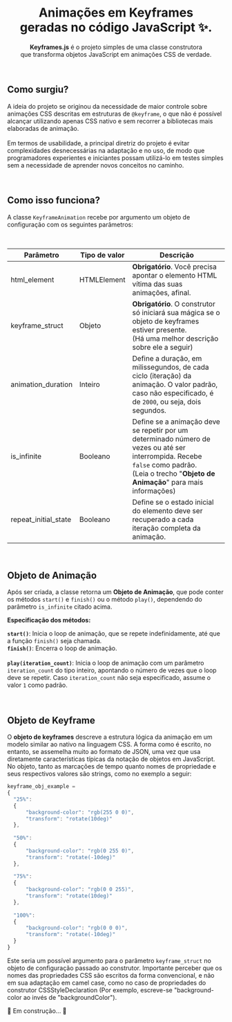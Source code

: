 <h1 align=center>Animações em Keyframes<br>geradas no código JavaScript ✨.</h1>

<p align=center><b>Keyframes.js</b> é o projeto simples de uma classe construtora<br>que transforma objetos JavaScript em animações CSS de verdade.</p>
<br>

<h2>Como surgiu?</h2>
<p>
  A ideia do projeto se originou da necessidade de maior controle sobre animações CSS descritas em estruturas de <code>@keyframe</code>, o que não é possível alcançar utilizando apenas CSS nativo e sem recorrer a bibliotecas mais elaboradas de animação.<br><br>
  Em termos de usabilidade, a principal diretriz do projeto é evitar complexidades desnecessárias na adaptação e no uso, de modo que programadores experientes e iniciantes possam utilizá-lo em testes simples sem a necessidade de aprender novos conceitos no caminho.
</p><br>

<h2>Como isso funciona?</h2>
<p>A classe <code>KeyframeAnimation</code> recebe por argumento um objeto de configuração com os seguintes parâmetros:</p><br>

| Parâmetro | Tipo de valor | Descrição               |
|-----------|---------------|-------------------------|
| html_element            | HTMLElement     | **Obrigatório**. Você precisa apontar o elemento HTML vítima das suas animações, afinal. |
| keyframe_struct         | Objeto          | **Obrigatório**. O construtor só iniciará sua mágica se o objeto de keyframes estiver presente.<br>(Há uma melhor descrição sobre ele a seguir) |
| animation_duration      | Inteiro         | Define a duração, em milissegundos, de cada ciclo (iteração) da animação. O valor padrão, caso não especificado, é de `2000`, ou seja, dois segundos.<br> |
| is_infinite             | Booleano        | Define se a animação deve se repetir por um determinado número de vezes ou até ser interrompida. Recebe `false` como padrão.<br>(Leia o trecho "**Objeto de Animação**" para mais informações) |
| repeat_initial_state    | Booleano        | Define se o estado inicial do elemento deve ser recuperado a cada iteração completa da animação. |

<br>
<h2>Objeto de Animação</h2>
<p>
  Após ser criada, a classe retorna um <b>Objeto de Animação</b>, que pode conter os métodos <code>start()</code> e <code>finish()</code> ou o método <code>play()</code>, dependendo do parâmetro <code>is_infinite</code> citado acima.
</p>

<p><b>Especificação dos métodos:</b></p>

**`start()`**: Inicia o loop de animação, que se repete indefinidamente, até que a função `finish()` seja chamada.<br>
**`finish()`**: Encerra o loop de animação.<br>
<br>
**`play(iteration_count)`**: Inicia o loop de animação com um parâmetro `iteration_count` do tipo inteiro, apontando o número de vezes que o loop deve se repetir. Caso `iteration_count` não seja especificado, assume o valor `1` como padrão.<br>

<br>
<h2>Objeto de Keyframe</h2>
<p>
  O <b>objeto de keyframes</b> descreve a estrutura lógica da animação em um modelo similar ao nativo na linguagem CSS. A forma como é escrito, no entanto, se assemelha muito ao formato de JSON, uma vez que usa diretamente características típicas da notação de objetos em JavaScript.
  No objeto, tanto as marcações de tempo quanto nomes de propriedade e seus respectivos valores são strings, como no exemplo a seguir: <br>
  
```javascript
keyframe_obj_example =
{
  "25%": 
  {
      "background-color": "rgb(255 0 0)",
      "transform": "rotate(10deg)"
  },
  
  "50%":
  {
      "background-color": "rgb(0 255 0)",
      "transform": "rotate(-10deg)"
  },
  
  "75%":
  {
      "background-color": "rgb(0 0 255)",
      "transform": "rotate(10deg)"
  },
  
  "100%":
  {
      "background-color": "rgb(0 0 0)",
      "transform": "rotate(-10deg)"
  }
}
```

Este seria um possível argumento para o parâmetro `keyframe_struct` no objeto de configuração passado ao construtor.
Importante perceber que os nomes das propriedades CSS são escritos da forma convencional, e não em sua adaptação em camel case, como no caso de propriedades do construtor CSSStyleDeclaration (Por exemplo, escreve-se "background-color ao invés de "backgroundColor").
</p>

<p>🔧 Em construção... 🔨</p>
